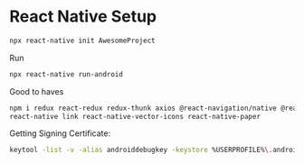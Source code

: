 # React Native Setup

```bash
npx react-native init AwesomeProject
```

Run

```bash
npx react-native run-android
```

Good to haves

```bash
npm i redux react-redux redux-thunk axios @react-navigation/native @react-navigation/stack react-native-gesture-handler react-native-reanimated react-native-screens react-native-safe-area-context @react-native-community/masked-view react-native-vector-icons
react-native link react-native-vector-icons react-native-paper
```

Getting Signing Certificate: 
```bash
keytool -list -v -alias androiddebugkey -keystore %USERPROFILE%\.android\debug.keystore
```